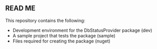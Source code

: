 READ ME
---------

This repository contains the following:

* Development environment for the DbStatusProvider package (dev)
* A sample project that tests the package (sample)
* Files required for creating the package (nuget)
